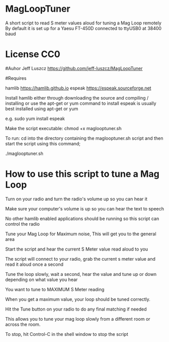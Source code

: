 # MagLoopTuner
A short script to read S meter values aloud for tuning a Mag Loop remotely
By default it is set up for a Yaesu FT-450D connected to ttyUSB0 at 38400 baud

# License CC0

#Auhor
Jeff Luszcz
https://github.com/jeff-luszcz/MagLoopTuner

#Requires

hamlib https://hamlib.github.io
espeak https://espeak.sourceforge.net

Install hamlib either through downloading the source and compiling / installing or use the apt-get or yum command to install
espeak is usually best installed using apt-get or yum  

e.g.
sudo yum install espeak

Make the script executable:
chmod +x maglooptuner.sh

To run:
cd into the directory containing the maglooptuner.sh script and then start the script using this command;

./maglooptuner.sh

# How to use this script to tune a Mag Loop
Turn on your radio and turn the radio's volume up so you can hear it

Make sure your computer's volume is up so you can hear the text to speech

No other hamlib enabled applications should be running so this script can control the radio

Tune your Mag Loop for Maximum noise, This will get you to the general area

Start the script and hear the current S Meter value read aloud to you

The script will connect to your radio, grab the current s meter value and read it aloud once a second

Tune the loop slowly, wait a second, hear the value and tune up or down depending on what value you hear

You want to tune to MAXIMUM S Meter reading

When you get a maximum value, your loop should be tuned correctly. 

Hit the Tune button on your radio to do any final matching if needed

This allows you to tune your mag loop slowly from a different room or across the room.

To stop, hit Control-C in the shell window to stop the script






